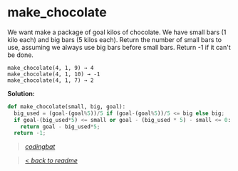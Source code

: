 # make_chocolate

We want make a package of goal kilos of chocolate. We have small bars (1 kilo each) and big bars (5 kilos each). Return the number of small bars to use, assuming we always use big bars before small bars. Return -1 if it can't be done.

```
make_chocolate(4, 1, 9) → 4
make_chocolate(4, 1, 10) → -1
make_chocolate(4, 1, 7) → 2
```

**Solution:**

```python
def make_chocolate(small, big, goal):
  big_used = (goal-(goal%5))/5 if (goal-(goal%5))/5 <= big else big;
  if goal-(big_used*5) <= small or goal - (big_used * 5) - small <= 0:
    return goal - big_used*5;
  return -1;
```

> _[codingbat](https://codingbat.com/prob/p190859)_

> [< _back to readme_](/README.md)